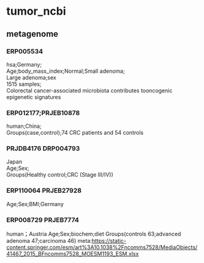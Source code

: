 # tumor_ncbi

## metagenome

###  ERP005534
hsa;Germany;  
Age;body_mass_index;Normal;Small adenoma;	  
Large adenoma;sex  
1515 samples;  
Colorectal cancer-associated microbiota contributes tooncogenic epigenetic signatures   

### ERP012177;PRJEB10878
human;China;  
Groups(case,control);74 CRC patients and 54 controls   

### PRJDB4176 DRP004793
Japan  
Age;Sex;    
Groups(Healthy control;CRC (Stage III/IV))  

### ERP110064 	PRJEB27928
Age;Sex;BMI;Germany


### ERP008729 	PRJEB7774
human；Austria
Age;Sex;biochem;diet 
Groups(controls 63;advanced adenoma 47;carcinoma 46)
meta:https://static-content.springer.com/esm/art%3A10.1038%2Fncomms7528/MediaObjects/41467_2015_BFncomms7528_MOESM1193_ESM.xlsx




